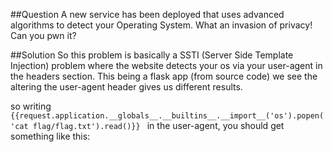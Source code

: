 ##Question
A new service has been deployed that uses advanced algorithms to detect your Operating System. What an invasion of privacy! Can you pwn it?

##Solution
So this problem is basically a SSTI (Server Side Template Injection) problem where the website detects your os via your user-agent in the headers section. This being a flask app (from source code) we see the altering the user-agent header gives us different results.

so writing ```{{request.application.__globals__.__builtins__.__import__('os').popen('cat flag/flag.txt').read()}} ``` in the user-agent, you should get something like this:



